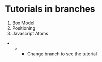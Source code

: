 # Tutorials in branches
1. Box Model
2. Positioning
3. Javascript Atoms


* * * Change branch to see the tutorial 